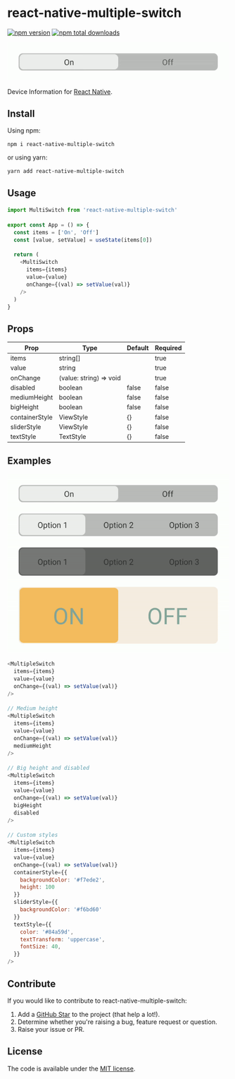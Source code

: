 # react-native-multiple-switch

[![npm version](https://badge.fury.io/js/react-native-multiple-switch.svg)](https://badge.fury.io/js/react-native-multiple-switch)
[![npm total downloads](https://img.shields.io/npm/dt/react-native-multiple-switch)](https://img.shields.io/npm/dt/react-native-multiple-switch)

![alt react-native-multiple-switch example](./examples/example1.gif)

Device Information for [React Native](https://github.com/facebook/react-native).

## Install

Using npm:

```Shell
npm i react-native-multiple-switch
```

or using yarn:

```Shell
yarn add react-native-multiple-switch
```

## Usage

```javascript
import MultiSwitch from 'react-native-multiple-switch'

export const App = () => {
  const items = ['On', 'Off']
  const [value, setValue] = useState(items[0])

  return (
    <MultiSwitch
      items={items}
      value={value}
      onChange={(val) => setValue(val)}
    />
  )
}
```

## Props

| Prop           | Type                    | Default | Required |
| -------------- | ----------------------- | ------- | -------- |
| items          | string[]                |         | true     |
| value          | string                  |         | true     |
| onChange       | (value: string) => void |         | true     |
| disabled       | boolean                 | false   | false    |
| mediumHeight   | boolean                 | false   | false    |
| bigHeight      | boolean                 | false   | false    |
| containerStyle | ViewStyle               | {}      | false    |
| sliderStyle    | ViewStyle               | {}      | false    |
| textStyle      | TextStyle               | {}      | false    |

## Examples

![alt react-native-multiple-switch](./examples/example2.gif)

```javascript
<MultipleSwitch
  items={items}
  value={value}
  onChange={(val) => setValue(val)}
/>

// Medium height
<MultipleSwitch
  items={items}
  value={value}
  onChange={(val) => setValue(val)}
  mediumHeight
/>

// Big height and disabled
<MultipleSwitch
  items={items}
  value={value}
  onChange={(val) => setValue(val)}
  bigHeight
  disabled
/>

// Custom styles
<MultipleSwitch
  items={items}
  value={value}
  onChange={(val) => setValue(val)}
  containerStyle={{
    backgroundColor: '#f7ede2',
    height: 100
  }}
  sliderStyle={{
    backgroundColor: '#f6bd60'
  }}
  textStyle={{
    color: '#84a59d',
    textTransform: 'uppercase',
    fontSize: 40,
  }}
/>
```

## Contribute

If you would like to contribute to react-native-multiple-switch:

1. Add a [GitHub Star](https://github.com/alejandrocortell/react-native-multiple-switch) to the project (that help a lot!).
2. Determine whether you're raising a bug, feature request or question.
3. Raise your issue or PR.

## License

The code is available under the [MIT license](LICENSE.txt).
